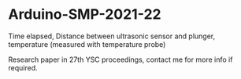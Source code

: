 # Arduino-SMP-2021-22
Time elapsed, Distance between ultrasonic sensor and plunger, temperature (measured with temperature probe)

Research paper in 27th YSC proceedings, contact me for more info if required. 
